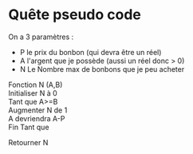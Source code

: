 # Quête pseudo code  

On a 3 paramètres :  
  - P le prix du bonbon (qui devra être un réel)
  - A l'argent que je possède (aussi un réel donc > 0)
  - N Le Nombre max de bonbons que je peu acheter

Fonction N (A,B)  
Initialiser N à 0  
  Tant que A>=B  
  Augmenter N de 1  
  A devriendra A-P  
Fin Tant que  
  
Retourner N
